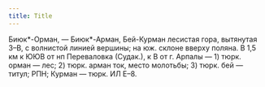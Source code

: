 ```yaml
---
title: Title
---
```


Биюк*-Орман, — Биюк*-Арман, Бей-Курман лесистая гора, вытянутая З–В, с волнистой
линией вершины; на юж. склоне вверху поляна. В 1,5 км к ЮЮВ от нп Переваловка
(Судак.), к В от г. Арпалы — 1) тюрк. орман — лес; 2) тюрк. арман ток, место
молотьбы; 3) тюрк. бей — титул; РПН; Курман — тюрк. ИЛ Е–8.
